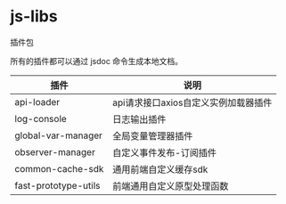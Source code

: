 # js-libs
插件包

所有的插件都可以通过 jsdoc 命令生成本地文档。

插件 | 说明
---|---
api-loader | api请求接口axios自定义实例加载器插件
log-console | 日志输出插件
global-var-manager | 全局变量管理器插件
observer-manager | 自定义事件发布-订阅插件
common-cache-sdk | 通用前端自定义缓存sdk
fast-prototype-utils | 前端通用自定义原型处理函数